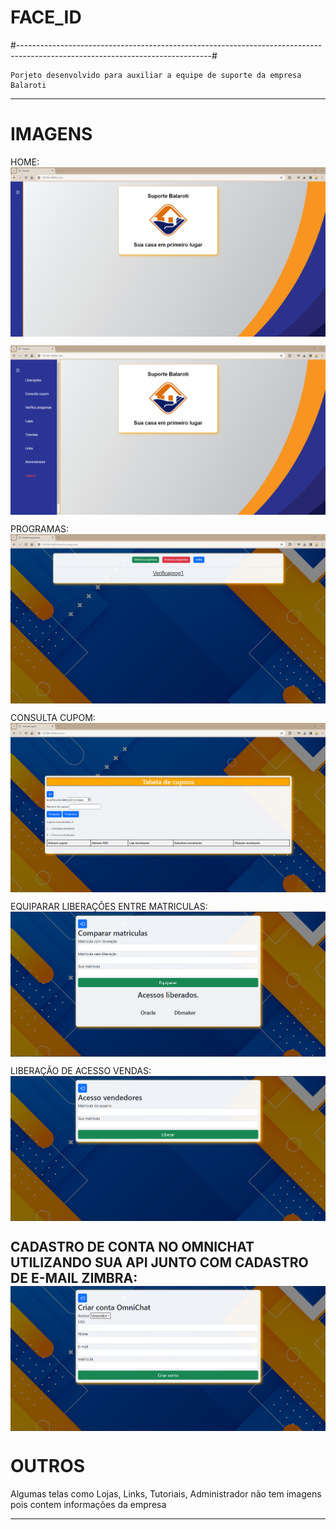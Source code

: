 # FACE_ID

#------------------------------------------------------------------------------------------------------------------------------#

	Porjeto desenvolvido para auxiliar a equipe de suporte da empresa Balaroti
-----------------------------------------------------------------------------------------------------------------------------------------------------------------------
# IMAGENS

  HOME:
  <img align="center" alt="home-sem-menu" src="https://github.com/guhzoide/Suporte_Balaroti/blob/master/projec_images/home_sem_menu.png">
  
  <img align="center" alt="Hugo-Shell" src="https://github.com/guhzoide/Suporte_Balaroti/blob/master/projec_images/home_com_menu.png">



  PROGRAMAS:
  <img align="center" alt="Hugo-Shell" src="https://github.com/guhzoide/Suporte_Balaroti/blob/master/projec_images/programas.png">



  CONSULTA CUPOM:
  <img align="center" alt="Hugo-Shell" src="https://github.com/guhzoide/Suporte_Balaroti/blob/master/projec_images/Consulta_cupom.png">



  EQUIPARAR LIBERAÇÕES ENTRE MATRICULAS:
  <img align="center" alt="Hugo-Shell" src="https://github.com/guhzoide/Suporte_Balaroti/blob/master/projec_images/equiparacao_de_matriculas.png">



  LIBERAÇÃO DE ACESSO VENDAS:
  <img align="center" alt="Hugo-Shell" src="https://github.com/guhzoide/Suporte_Balaroti/blob/master/projec_images/liberacao_vendedores.png">



  CADASTRO DE CONTA NO OMNICHAT UTILIZANDO SUA API JUNTO COM CADASTRO DE E-MAIL ZIMBRA:
  <img align="center" alt="Hugo-Shell" src="https://github.com/guhzoide/Suporte_Balaroti/blob/master/projec_images/criar_conta_omnichat.png">
-----------------------------------------------------------------------------------------------------------------------------------------------------------------------
# OUTROS
  
  Algumas telas como Lojas, Links, Tutoriais, Administrador não tem imagens pois contem informações da empresa

-----------------------------------------------------------------------------------------------------------------------------------------------------------------------

